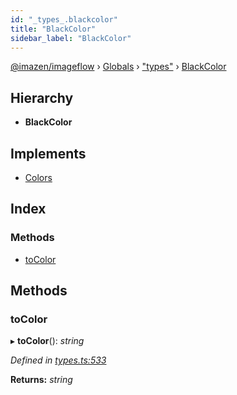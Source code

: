 ```yaml
---
id: "_types_.blackcolor"
title: "BlackColor"
sidebar_label: "BlackColor"
---
```


[@imazen/imageflow](../index.md) › [Globals](../globals.md) › ["types"](../modules/_types_.md) › [BlackColor](_types_.blackcolor.md)

## Hierarchy

* **BlackColor**

## Implements

* [Colors](_types_.colors.md)

## Index

### Methods

* [toColor](_types_.blackcolor.md#tocolor)

## Methods

###  toColor

▸ **toColor**(): *string*

*Defined in [types.ts:533](https://github.com/imazen/imageflow-node/blob/8d7450b/lib/types.ts#L533)*

**Returns:** *string*
